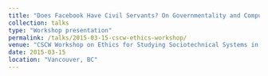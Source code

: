 ```yaml
---
title: "Does Facebook Have Civil Servants? On Governmentality and Computational Social Science"
collection: talks
type: "Workshop presentation"
permalink: /talks/2015-03-15-cscw-ethics-workshop/ 
venue: "CSCW Workshop on Ethics for Studying Sociotechnical Systems in a Big Data World"
date: 2015-03-15
location: "Vancouver, BC"
---
```

